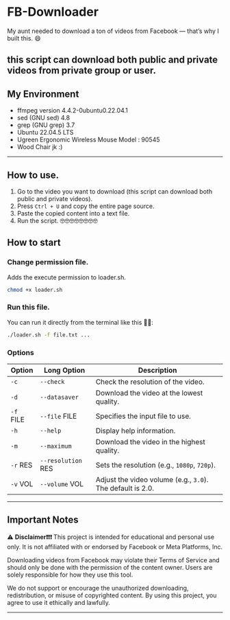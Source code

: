 # FB-Downloader

My aunt needed to download a ton of videos from Facebook — that’s why I built this. 😄

this script can download both public and private videos from private group or user.
---

## My Environment   

- ffmpeg version 4.4.2-0ubuntu0.22.04.1
- sed (GNU sed) 4.8
- grep (GNU grep) 3.7
- Ubuntu 22.04.5 LTS
- Ugreen Ergonomic Wireless Mouse Model : 90545
- Wood Chair
jk :)
---

## How to use.

1. Go to the video you want to download (this script can download both public and private videos).
2. Press `Ctrl + U` and copy the entire page source.
3. Paste the copied content into a text file.
4. Run the script.
🤓🤓🤓🤓🤓🤓🤓🤓

## How to start  

### Change permission file.  
Adds the execute permission to loader.sh. 
```sh
chmod +x loader.sh
```

### Run this file.
You can run it directly from the terminal like this 🥳🥳:
```sh
./loader.sh -f file.txt ...
```
### Options

| Option   | Long Option            | Description                                    |
| -------- | ---------------------- | ---------------------------------------------- |
| `-c`     | `--check`              | Check the resolution of the video.             |
| `-d`     | `--datasaver`          | Download the video at the lowest quality.      |
| `-f` FILE| `--file` FILE          | Specifies the input file to use.               |
| `-h`     | `--help`               | Display help information.                      |
| `-m`     | `--maximum`            | Download the video in the highest quality.     |
| `-r` RES | `--resolution` RES     | Sets the resolution (e.g., `1080p`, `720p`).   |
| `-v` VOL | `--volume` VOL         | Adjust the video volume (e.g., `3.0`). The default is 2.0. |


---
## Important Notes

⚠️ **Disclaimer❗️❗️❗️** 
This project is intended for educational and personal use only. It is not affiliated with or endorsed by Facebook or Meta Platforms, Inc.

Downloading videos from Facebook may violate their Terms of Service and should only be done with the permission of the content owner. Users are solely responsible for how they use this tool.

We do not support or encourage the unauthorized downloading, redistribution, or misuse of copyrighted content. By using this project, you agree to use it ethically and lawfully.

---
